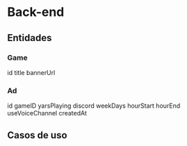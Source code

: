 # Back-end

## Entidades

### Game

id
title
bannerUrl

### Ad

id
gameID
yarsPlaying
discord
weekDays
hourStart
hourEnd
useVoiceChannel
createdAt

## Casos de uso

